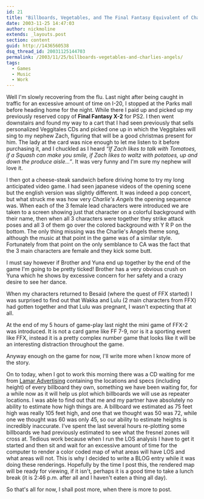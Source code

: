 ```yaml
---
id: 21
title: "Billboards, Vegetables, and The Final Fantasy Equivalent of Charlie's Angels"
date: 2003-11-25 14:47:03
author: nickmoline
extends: _layouts.post
section: content
guid: http://1436560538
dsq_thread_id: 20031125144703
permalink: /2003/11/25/billboards-vegetables-and-charlies-angels/
tags:
  - Games
  - Music
  - Work
---
```

Well I'm slowly recovering from the flu. Last night after being caught in traffic for an excessive amount of time on I-20, I stopped at the Parks mall before heading home for the night. While there I paid up and picked up my previously reserved copy of **Final Fantasy X-2** for PS2. I then went downstairs and found my way to a cart that I had seen previously that sells personalized Veggitales CDs and picked one up in which the Veggitales will sing to my nephew Zach, figuring that will be a good christmas present for him. The lady at the card was nice enough to let me listen to it before purchasing it, and I chuckled as I heard _&#8220;If Zach likes to talk with Tomatoes, if a Squash can make you smile, if Zach likes to waltz with potatoes, up and down the produce aisle&#8230;&#8221;_. It was very funny and I'm sure my nephew will love it.

<!--more-->

I then got a cheese-steak sandwich before driving home to try my long anticipated video game. I had seen japanese videos of the opening scene but the english version was slightly different. It was indeed a pop concert, but what struck me was how very _Charlie's Angels_ the opening sequence was. When each of the 3 female lead characters were introduced we are taken to a screen showing just that character on a colorful background with their name, then when all 3 characters were together they strike attack poses and all 3 of them go over the colored background with Y R P on the bottom. The only thing missing was the Charlie's Angels theme song, although the music at that point in the game was of a similar style. Fortunately from that point on the only semblance to CA was the fact that the 3 main characters are female and they kick some butt.

I must say however if Brother and Yuna end up together by the end of the game I'm going to be pretty ticked! Brother has a very obvious crush on Yuna which he shows by excessive concern for her safety and a crazy desire to see her dance.

When my characters returned to Besaid (where the quest of FFX started) I was surprised to find out that Wakka and Lulu (2 main characters from FFX) had gotten together and that Lulu was pregnant, I wasn't expecting that at all.

At the end of my 5 hours of game-play last night the mini game of FFX-2 was introduced. It is not a card game like FF 7-9, nor is it a sporting event like FFX, instead it is a pretty complex number game that looks like it will be an interesting distraction throughout the game.

Anyway enough on the game for now, I'll write more when I know more of the story.

On to today, when I got to work this morning there was a CD waiting for me from [Lamar Advertising](http://www.lamar.com/) containing the locations and specs (including height) of every billboard they own, something we have been waiting for, for a while now as it will help us plot which billboards we will use as repeater locations. I was able to find out that me and my partner have absolutely no ability to estimate how high things are. A billboard we estimated as 75 feet high was really 105 feet high, and one that we thought was 50 was 72, while one we thought was 60 was only 45, so our ability to estimate heights is incredibly inaccurate. I've spent the last several hours re-plotting some billboards we had previously estimated to see what the fresnel zones will cross at. Tedious work because when I run the LOS analysis I have to get it started and then sit and wait for an excessive amount of time for the computer to render a color coded map of what areas will have LOS and what areas will not. This is why I decided to write a BLOG entry while it was doing these renderings. Hopefully by the time I post this, the rendered map will be ready for viewing, if it isn't, perhaps it is a good time to take a lunch break (it is 2:46 p.m. after all and I haven't eaten a thing all day).

So that's all for now, I shall post more, when there is more to post.
